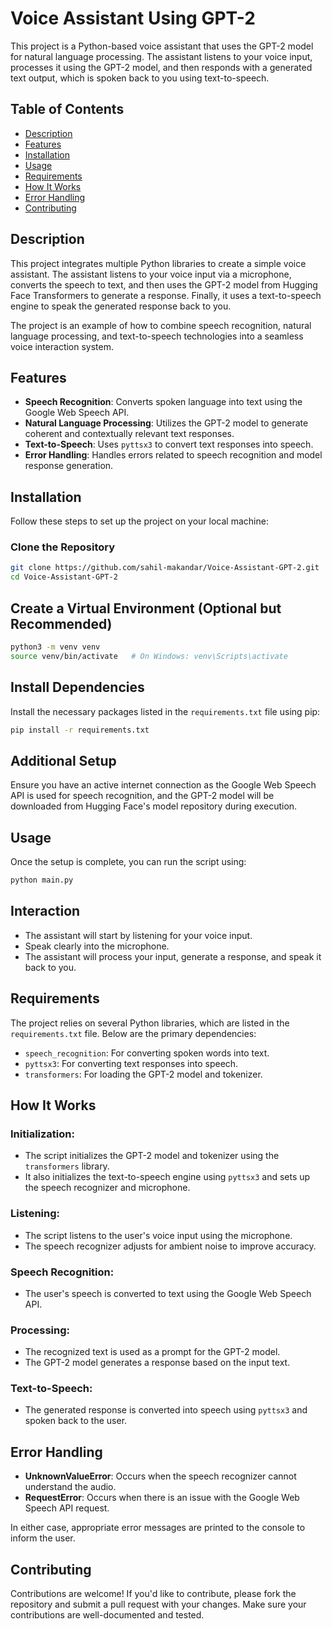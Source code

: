 # Voice Assistant Using GPT-2

This project is a Python-based voice assistant that uses the GPT-2 model for natural language processing. The assistant listens to your voice input, processes it using the GPT-2 model, and then responds with a generated text output, which is spoken back to you using text-to-speech.

## Table of Contents
- [Description](#description)
- [Features](#features)
- [Installation](#installation)
- [Usage](#usage)
- [Requirements](#requirements)
- [How It Works](#how-it-works)
- [Error Handling](#error-handling)
- [Contributing](#contributing)

## Description

This project integrates multiple Python libraries to create a simple voice assistant. The assistant listens to your voice input via a microphone, converts the speech to text, and then uses the GPT-2 model from Hugging Face Transformers to generate a response. Finally, it uses a text-to-speech engine to speak the generated response back to you.

The project is an example of how to combine speech recognition, natural language processing, and text-to-speech technologies into a seamless voice interaction system.

## Features

- **Speech Recognition**: Converts spoken language into text using the Google Web Speech API.
- **Natural Language Processing**: Utilizes the GPT-2 model to generate coherent and contextually relevant text responses.
- **Text-to-Speech**: Uses `pyttsx3` to convert text responses into speech.
- **Error Handling**: Handles errors related to speech recognition and model response generation.

## Installation

Follow these steps to set up the project on your local machine:

### Clone the Repository

```bash
git clone https://github.com/sahil-makandar/Voice-Assistant-GPT-2.git
cd Voice-Assistant-GPT-2
```

## Create a Virtual Environment (Optional but Recommended)

```bash
python3 -m venv venv
source venv/bin/activate   # On Windows: venv\Scripts\activate
```

## Install Dependencies

Install the necessary packages listed in the `requirements.txt` file using pip:

```bash
pip install -r requirements.txt
```

## Additional Setup

Ensure you have an active internet connection as the Google Web Speech API is used for speech recognition, and the GPT-2 model will be downloaded from Hugging Face's model repository during execution.

## Usage

Once the setup is complete, you can run the script using:

```bash
python main.py
```

## Interaction

- The assistant will start by listening for your voice input.
- Speak clearly into the microphone.
- The assistant will process your input, generate a response, and speak it back to you.

## Requirements

The project relies on several Python libraries, which are listed in the `requirements.txt` file. Below are the primary dependencies:

- `speech_recognition`: For converting spoken words into text.
- `pyttsx3`: For converting text responses into speech.
- `transformers`: For loading the GPT-2 model and tokenizer.

## How It Works

### Initialization:
- The script initializes the GPT-2 model and tokenizer using the `transformers` library.
- It also initializes the text-to-speech engine using `pyttsx3` and sets up the speech recognizer and microphone.

### Listening:
- The script listens to the user's voice input using the microphone.
- The speech recognizer adjusts for ambient noise to improve accuracy.

### Speech Recognition:
- The user's speech is converted to text using the Google Web Speech API.

### Processing:
- The recognized text is used as a prompt for the GPT-2 model.
- The GPT-2 model generates a response based on the input text.

### Text-to-Speech:
- The generated response is converted into speech using `pyttsx3` and spoken back to the user.

## Error Handling

- **UnknownValueError**: Occurs when the speech recognizer cannot understand the audio.
- **RequestError**: Occurs when there is an issue with the Google Web Speech API request.

In either case, appropriate error messages are printed to the console to inform the user.

## Contributing

Contributions are welcome! If you'd like to contribute, please fork the repository and submit a pull request with your changes. Make sure your contributions are well-documented and tested.

